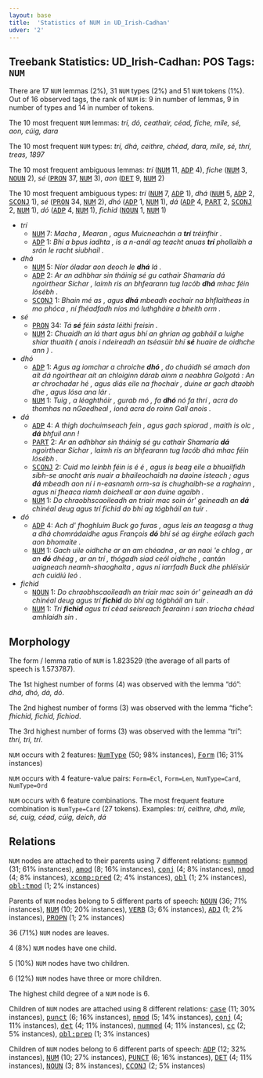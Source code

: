```yaml
---
layout: base
title:  'Statistics of NUM in UD_Irish-Cadhan'
udver: '2'
---
```


## Treebank Statistics: UD_Irish-Cadhan: POS Tags: `NUM`

There are 17 `NUM` lemmas (2%), 31 `NUM` types (2%) and 51 `NUM` tokens (1%).
Out of 16 observed tags, the rank of `NUM` is: 9 in number of lemmas, 9 in number of types and 14 in number of tokens.

The 10 most frequent `NUM` lemmas: <em>trí, dó, ceathair, céad, fiche, míle, sé, aon, cúig, dara</em>

The 10 most frequent `NUM` types:  <em>trí, dhá, ceithre, chéad, dara, míle, sé, thrí, treas, 1897</em>

The 10 most frequent ambiguous lemmas: <em>trí</em> (<tt><a href="ga_cadhan-pos-NUM.html">NUM</a></tt> 11, <tt><a href="ga_cadhan-pos-ADP.html">ADP</a></tt> 4), <em>fiche</em> (<tt><a href="ga_cadhan-pos-NUM.html">NUM</a></tt> 3, <tt><a href="ga_cadhan-pos-NOUN.html">NOUN</a></tt> 2), <em>sé</em> (<tt><a href="ga_cadhan-pos-PRON.html">PRON</a></tt> 37, <tt><a href="ga_cadhan-pos-NUM.html">NUM</a></tt> 3), <em>aon</em> (<tt><a href="ga_cadhan-pos-DET.html">DET</a></tt> 9, <tt><a href="ga_cadhan-pos-NUM.html">NUM</a></tt> 2)

The 10 most frequent ambiguous types:  <em>trí</em> (<tt><a href="ga_cadhan-pos-NUM.html">NUM</a></tt> 7, <tt><a href="ga_cadhan-pos-ADP.html">ADP</a></tt> 1), <em>dhá</em> (<tt><a href="ga_cadhan-pos-NUM.html">NUM</a></tt> 5, <tt><a href="ga_cadhan-pos-ADP.html">ADP</a></tt> 2, <tt><a href="ga_cadhan-pos-SCONJ.html">SCONJ</a></tt> 1), <em>sé</em> (<tt><a href="ga_cadhan-pos-PRON.html">PRON</a></tt> 34, <tt><a href="ga_cadhan-pos-NUM.html">NUM</a></tt> 2), <em>dhó</em> (<tt><a href="ga_cadhan-pos-ADP.html">ADP</a></tt> 1, <tt><a href="ga_cadhan-pos-NUM.html">NUM</a></tt> 1), <em>dá</em> (<tt><a href="ga_cadhan-pos-ADP.html">ADP</a></tt> 4, <tt><a href="ga_cadhan-pos-PART.html">PART</a></tt> 2, <tt><a href="ga_cadhan-pos-SCONJ.html">SCONJ</a></tt> 2, <tt><a href="ga_cadhan-pos-NUM.html">NUM</a></tt> 1), <em>dó</em> (<tt><a href="ga_cadhan-pos-ADP.html">ADP</a></tt> 4, <tt><a href="ga_cadhan-pos-NUM.html">NUM</a></tt> 1), <em>fichid</em> (<tt><a href="ga_cadhan-pos-NOUN.html">NOUN</a></tt> 1, <tt><a href="ga_cadhan-pos-NUM.html">NUM</a></tt> 1)


* <em>trí</em>
  * <tt><a href="ga_cadhan-pos-NUM.html">NUM</a></tt> 7: <em>Macha , Mearan , agus Muicneachán a <b>trí</b> tréinfhir .</em>
  * <tt><a href="ga_cadhan-pos-ADP.html">ADP</a></tt> 1: <em>Bhí a bpus iadhta , is a n-anál ag teacht anuas <b>trí</b> phollaibh a srón le racht siubhail .</em>
* <em>dhá</em>
  * <tt><a href="ga_cadhan-pos-NUM.html">NUM</a></tt> 5: <em>Níor óladar aon deoch le <b>dhá</b> lá .</em>
  * <tt><a href="ga_cadhan-pos-ADP.html">ADP</a></tt> 2: <em>Ar an adhbhar sin tháinig sé gu cathair Shamaría dá ngoirthear Síchar , laimh ris an bhfearann tug Iacób <b>dhá</b> mhac féin Iósébh .</em>
  * <tt><a href="ga_cadhan-pos-SCONJ.html">SCONJ</a></tt> 1: <em>Bhain mé as , agus <b>dhá</b> mbeadh eochair na bhflaitheas in mo phóca , ní fhéadfadh níos mó luthgháire a bheith orm .</em>
* <em>sé</em>
  * <tt><a href="ga_cadhan-pos-PRON.html">PRON</a></tt> 34: <em>Tá <b>sé</b> féin sásta léithi freisin .</em>
  * <tt><a href="ga_cadhan-pos-NUM.html">NUM</a></tt> 2: <em>Chuaidh an lá thart agus bhí an ghrian ag gabháil a luighe shiar thuaith ( anois i ndeireadh an tséasúir bhí <b>sé</b> huaire de oidhche ann ) .</em>
* <em>dhó</em>
  * <tt><a href="ga_cadhan-pos-ADP.html">ADP</a></tt> 1: <em>Agus ag iomchar a chroiche <b>dhó</b> , do chuáidh sé amach don aít dá ngoirthear aít an chloiginn dárab ainm a neabhra Golgotá : An ar chrochadar hé , agus diás eile na fhochair , duine ar gach dtaobh dhe , agus Iósa ana lár .</em>
  * <tt><a href="ga_cadhan-pos-NUM.html">NUM</a></tt> 1: <em>Tuig , a léaghthóir , gurab mó , fa <b>dhó</b> nó fa thrí , acra do thomhas na nGaedheal , ioná acra do roinn Gall anois .</em>
* <em>dá</em>
  * <tt><a href="ga_cadhan-pos-ADP.html">ADP</a></tt> 4: <em>A thigh dochuimseach fein , agus gach spiorad , maith is olc , <b>dá</b> bhfuil ann !</em>
  * <tt><a href="ga_cadhan-pos-PART.html">PART</a></tt> 2: <em>Ar an adhbhar sin tháinig sé gu cathair Shamaría <b>dá</b> ngoirthear Síchar , laimh ris an bhfearann tug Iacób dhá mhac féin Iósébh .</em>
  * <tt><a href="ga_cadhan-pos-SCONJ.html">SCONJ</a></tt> 2: <em>Cuid mo leinbh féin is é é , agus is beag eile a bhuailfidh sibh-se anocht arís nuair a bhaileochaidh na daoine isteach ; agus <b>dá</b> mbeadh aon ní i n-easnamh orm-sa is chughaibh-se a raghainn , agus ní fheaca riamh doicheall ar aon duine agaibh .</em>
  * <tt><a href="ga_cadhan-pos-NUM.html">NUM</a></tt> 1: <em>Do chraobhscaoileadh an triair mac soin ór' geineadh an <b>dá</b> chinéal deug agus trí fichid do bhí ag tógbháil an tuir .</em>
* <em>dó</em>
  * <tt><a href="ga_cadhan-pos-ADP.html">ADP</a></tt> 4: <em>Ach d' fhoghluim Buck go furas , agus leis an teagasg a thug a dhá chomrádaidhe agus François <b>dó</b> bhí sé ag éirghe eólach gach aon bhomaite .</em>
  * <tt><a href="ga_cadhan-pos-NUM.html">NUM</a></tt> 1: <em>Gach uile oidhche ar an am chéadna , ar an naoi 'e chlog , ar an <b>dó</b> dhéag , ar an trí , thógadh siad ceól oidhche , cantán uaigneach neamh-shaoghalta , agus ní iarrfadh Buck dhe phléisiúr ach cuidiú leó .</em>
* <em>fichid</em>
  * <tt><a href="ga_cadhan-pos-NOUN.html">NOUN</a></tt> 1: <em>Do chraobhscaoileadh an triair mac soin ór' geineadh an dá chinéal deug agus trí <b>fichid</b> do bhí ag tógbháil an tuir .</em>
  * <tt><a href="ga_cadhan-pos-NUM.html">NUM</a></tt> 1: <em>Trí <b>fichid</b> agus trí céad seisreach fearainn i san triocha chéad amhlaidh sin .</em>

## Morphology

The form / lemma ratio of `NUM` is 1.823529 (the average of all parts of speech is 1.573787).

The 1st highest number of forms (4) was observed with the lemma “dó”: <em>dhá, dhó, dá, dó</em>.

The 2nd highest number of forms (3) was observed with the lemma “fiche”: <em>fhichid, fichid, fichiod</em>.

The 3rd highest number of forms (3) was observed with the lemma “trí”: <em>thrí, tri, trí</em>.

`NUM` occurs with 2 features: <tt><a href="ga_cadhan-feat-NumType.html">NumType</a></tt> (50; 98% instances), <tt><a href="ga_cadhan-feat-Form.html">Form</a></tt> (16; 31% instances)

`NUM` occurs with 4 feature-value pairs: `Form=Ecl`, `Form=Len`, `NumType=Card`, `NumType=Ord`

`NUM` occurs with 6 feature combinations.
The most frequent feature combination is `NumType=Card` (27 tokens).
Examples: <em>trí, ceithre, dhá, míle, sé, cuig, céad, cúig, deich, dá</em>


## Relations

`NUM` nodes are attached to their parents using 7 different relations: <tt><a href="ga_cadhan-dep-nummod.html">nummod</a></tt> (31; 61% instances), <tt><a href="ga_cadhan-dep-amod.html">amod</a></tt> (8; 16% instances), <tt><a href="ga_cadhan-dep-conj.html">conj</a></tt> (4; 8% instances), <tt><a href="ga_cadhan-dep-nmod.html">nmod</a></tt> (4; 8% instances), <tt><a href="ga_cadhan-dep-xcomp-pred.html">xcomp:pred</a></tt> (2; 4% instances), <tt><a href="ga_cadhan-dep-obl.html">obl</a></tt> (1; 2% instances), <tt><a href="ga_cadhan-dep-obl-tmod.html">obl:tmod</a></tt> (1; 2% instances)

Parents of `NUM` nodes belong to 5 different parts of speech: <tt><a href="ga_cadhan-pos-NOUN.html">NOUN</a></tt> (36; 71% instances), <tt><a href="ga_cadhan-pos-NUM.html">NUM</a></tt> (10; 20% instances), <tt><a href="ga_cadhan-pos-VERB.html">VERB</a></tt> (3; 6% instances), <tt><a href="ga_cadhan-pos-ADJ.html">ADJ</a></tt> (1; 2% instances), <tt><a href="ga_cadhan-pos-PROPN.html">PROPN</a></tt> (1; 2% instances)

36 (71%) `NUM` nodes are leaves.

4 (8%) `NUM` nodes have one child.

5 (10%) `NUM` nodes have two children.

6 (12%) `NUM` nodes have three or more children.

The highest child degree of a `NUM` node is 6.

Children of `NUM` nodes are attached using 8 different relations: <tt><a href="ga_cadhan-dep-case.html">case</a></tt> (11; 30% instances), <tt><a href="ga_cadhan-dep-punct.html">punct</a></tt> (6; 16% instances), <tt><a href="ga_cadhan-dep-nmod.html">nmod</a></tt> (5; 14% instances), <tt><a href="ga_cadhan-dep-conj.html">conj</a></tt> (4; 11% instances), <tt><a href="ga_cadhan-dep-det.html">det</a></tt> (4; 11% instances), <tt><a href="ga_cadhan-dep-nummod.html">nummod</a></tt> (4; 11% instances), <tt><a href="ga_cadhan-dep-cc.html">cc</a></tt> (2; 5% instances), <tt><a href="ga_cadhan-dep-obl-prep.html">obl:prep</a></tt> (1; 3% instances)

Children of `NUM` nodes belong to 6 different parts of speech: <tt><a href="ga_cadhan-pos-ADP.html">ADP</a></tt> (12; 32% instances), <tt><a href="ga_cadhan-pos-NUM.html">NUM</a></tt> (10; 27% instances), <tt><a href="ga_cadhan-pos-PUNCT.html">PUNCT</a></tt> (6; 16% instances), <tt><a href="ga_cadhan-pos-DET.html">DET</a></tt> (4; 11% instances), <tt><a href="ga_cadhan-pos-NOUN.html">NOUN</a></tt> (3; 8% instances), <tt><a href="ga_cadhan-pos-CCONJ.html">CCONJ</a></tt> (2; 5% instances)

